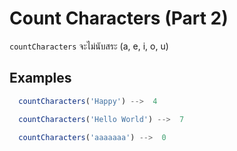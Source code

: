 # Count Characters (Part 2)

`countCharacters` จะไม่นับสระ (a, e, i, o, u)

## Examples

```js
  countCharacters('Happy') -->  4
```

```js
  countCharacters('Hello World') -->  7
```

```js
  countCharacters('aaaaaaa') -->  0
```